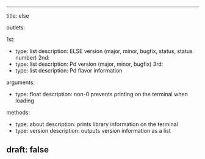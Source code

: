 --- 


title: else





outlets:

  1st:
  - type: list
    description: ELSE version (major, minor, bugfix, status, status number)
  2nd:
  - type: list
    description: Pd version (major, minor, bugfix)
  3rd:
  - type: list
    description: Pd flavor information

arguments:
  - type: float
    description: non-0 prevents printing on the terminal when loading

methods:
  - type: about
    description: prints library information on the terminal
  - type: version
    description: outputs version information as a list



draft: false
---